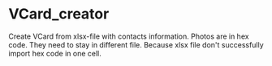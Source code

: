 # VCard_creator
Create VCard from xlsx-file with contacts information. Photos are in hex code. They need to stay in different file. Because xlsx file don't successfully import hex code in one cell.

